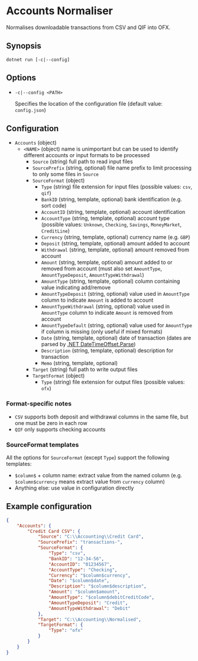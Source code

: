 # Accounts Normaliser

Normalises downloadable transactions from CSV and QIF into OFX.

## Synopsis

```
dotnet run [-c|--config]
```

## Options

* `-c|--config <PATH>`

  Specifies the location of the configuration file (default value: `config.json`)

## Configuration

* `Accounts` (object)
  * `<NAME>` (object) name is unimportant but can be used to identify different accounts or input formats to be processed
    * `Source` (string) full path to read input files
    * `SourcePrefix` (string, optional) file name prefix to limit processing to only some files in `Source`
    * `SourceFormat` (object)
      * `Type` (string) file extension for input files (possible values: `csv`, `qif`)
      * `BankID` (string, template, optional) bank identification (e.g. sort code)
      * `AccountID` (string, template, optional) account identification
      * `AccountType` (string, template, optional) account type (possible values: `Unknown`, `Checking`, `Savings`, `MoneyMarket`, `CreditLine`)
      * `Currency` (string, template, optional) currency name (e.g. `GBP`)
      * `Deposit` (string, template, optional) amount added to account
      * `Withdrawal` (string, template, optional) amount removed from account
      * `Amount` (string, template, optional) amount added to or removed from account (must also set `AmountType`, `AmountTypeDeposit`, `AmountTypeWithdrawal`)
      * `AmountType` (string, template, optional) column containing value indicating add/remove
      * `AmountTypeDeposit` (string, optional) value used in `AmountType` column to indicate `Amount` is added to account
      * `AmountTypeWithdrawal` (string, optional) value used in `AmountType` column to indicate `Amount` is removed from account
      * `AmountTypeDefault` (string, optional) value used for `AmountType` if column is missing (only useful if mixed formats)
      * `Date` (string, template, optional) date of transaction (dates are parsed by [.NET DateTimeOffset.Parse](https://docs.microsoft.com/en-us/dotnet/api/system.datetimeoffset.parse))
      * `Description` (string, template, optional) description for transaction
      * `Memo` (string, template, optional)
    * `Target` (string) full path to write output files
    * `TargetFormat` (object)
      * `Type` (string) file extension for output files (possible values: `ofx`)

### Format-specific notes

* `CSV` supports both deposit and withdrawal columns in the same file, but one must be zero in each row
* `QIF` only supports checking accounts

### SourceFormat templates

All the options for `SourceFormat` (except `Type`) support the following templates:

* `$column$` + column name: extract value from the named column (e.g. `$column$currency` means extract value from `currency` column)
* Anything else: use value in configuration directly

## Example configuration

```json
{
    "Accounts": {
        "Credit Card CSV": {
            "Source": "C:\\Accounting\\Credit Card",
            "SourcePrefix": "transactions-",
            "SourceFormat": {
                "Type": "csv",
                "BankID": "12-34-56",
                "AccountID": "01234567",
                "AccountType": "Checking",
                "Currency": "$column$currency",
                "Date": "$column$date",
                "Description": "$column$description",
                "Amount": "$column$amount",
                "AmountType": "$column$debitCreditCode",
                "AmountTypeDeposit": "Credit",
                "AmountTypeWithdrawal": "Debit"
            },
            "Target": "C:\\Accounting\\Normalised",
            "TargetFormat": {
                "Type": "ofx"
            }
        }
    }
}
```
